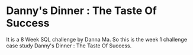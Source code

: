 # **Danny's Dinner : The Taste Of Success**
It is a 8 Week SQL challenge by Danna Ma. So this is the week 1 challenge case study Danny's Dinner : The Taste Of Success.
